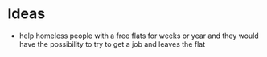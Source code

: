 # Ideas

* help homeless people with a free flats for weeks or year and they would have the possibility to try to get a job and leaves the flat



